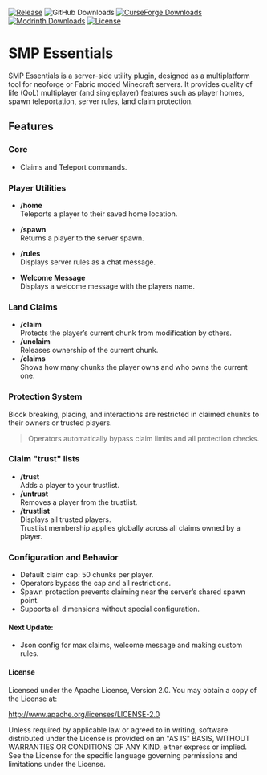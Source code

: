 [![Release](https://img.shields.io/github/v/release/Rvhoyos/QuackedSMP)](https://github.com/Rvhoyos/QuackedSMP/releases)
![GitHub Downloads](https://img.shields.io/github/downloads/Rvhoyos/QuackedSMP/total)
[![CurseForge Downloads](https://img.shields.io/curseforge/dt/1140900?label=CurseForge%20downloads)](https://www.curseforge.com/minecraft/mc-mods/quackedsmp)
[![Modrinth Downloads](https://img.shields.io/modrinth/dt/quackedsmp?label=Modrinth%20downloads)](https://modrinth.com/mod/quackedsmp)
[![License](https://img.shields.io/badge/License-Apache%202.0-blue)](LICENSE)

# SMP Essentials

SMP Essentials is a server-side utility plugin, designed as a multiplatform tool for neoforge or Fabric moded Minecraft servers. 
It provides quality of life (QoL) multiplayer (and singleplayer) features such as player homes, spawn teleportation, server rules, land claim protection.

## Features
### Core
- Claims and Teleport commands.
### Player Utilities
- **/home**  
Teleports a player to their saved home location.  
- **/spawn**  
Returns a player to the server spawn.  
- **/rules**  
Displays server rules as a chat message.

- **Welcome Message**  
Displays a welcome message with the players name. 

### Land Claims
- **/claim**  
Protects the player’s current chunk from modification by others.  
- **/unclaim**  
Releases ownership of the current chunk.  
- **/claims**  
Shows how many chunks the player owns and who owns the current one.

### Protection System
Block breaking, placing, and interactions are restricted in claimed chunks to their owners or trusted players.  
> Operators automatically bypass claim limits and all protection checks.

### Claim "trust" lists
- **/trust <player>**  
Adds a player to your trustlist.  
- **/untrust <player>**  
Removes a player from the trustlist.  
- **/trustlist**  
Displays all trusted players.   
Trustlist membership applies globally across all claims owned by a player.

### Configuration and Behavior
- Default claim cap: 50 chunks per player.
- Operators bypass the cap and all restrictions.
- Spawn protection prevents claiming near the server’s shared spawn point.
- Supports all dimensions without special configuration.



#### Next Update:
- Json config for max claims, welcome message and making custom rules.

#### License

Licensed under the Apache License, Version 2.0. You may obtain a copy of the License at:

http://www.apache.org/licenses/LICENSE-2.0

Unless required by applicable law or agreed to in writing, software distributed under the License is provided on an "AS IS" BASIS, WITHOUT WARRANTIES OR CONDITIONS OF ANY KIND, either express or implied. See the License for the specific language governing permissions and limitations under the License.
